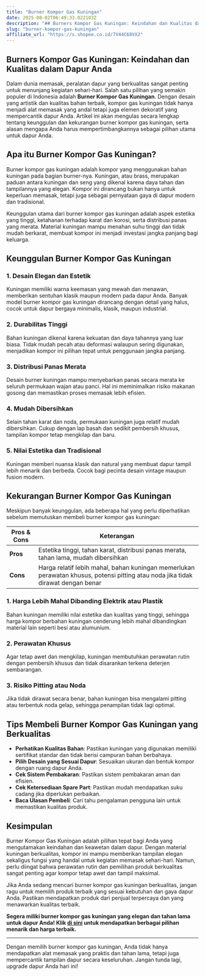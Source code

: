 ```yaml
---
title: "Burner Kompor Gas Kuningan"
date: 2025-08-02T06:49:33.022103Z
description: "## Burners Kompor Gas Kuningan: Keindahan dan Kualitas dalam Dapur Anda..."
slug: "burner-kompor-gas-kuningan"
affiliate_url: "https://s.shopee.co.id/7V44C68VX2"
---
```

## Burners Kompor Gas Kuningan: Keindahan dan Kualitas dalam Dapur Anda

Dalam dunia memasak, peralatan dapur yang berkualitas sangat penting untuk menunjang kegiatan sehari-hari. Salah satu pilihan yang semakin populer di Indonesia adalah **Burner Kompor Gas Kuningan**. Dengan desain yang artistik dan kualitas bahan terbaik, kompor gas kuningan tidak hanya menjadi alat memasak yang andal tetapi juga elemen dekoratif yang mempercantik dapur Anda. Artikel ini akan mengulas secara lengkap tentang keunggulan dan kekurangan burner kompor gas kuningan, serta alasan mengapa Anda harus mempertimbangkannya sebagai pilihan utama untuk dapur Anda.

## Apa itu Burner Kompor Gas Kuningan?

Burner kompor gas kuningan adalah kompor yang menggunakan bahan kuningan pada bagian burner-nya. Kuningan, atau brass, merupakan paduan antara kuningan dan seng yang dikenal karena daya tahan dan tampilannya yang elegan. Kompor ini dirancang bukan hanya untuk keperluan memasak, tetapi juga sebagai pernyataan gaya di dapur modern dan tradisional.

Keunggulan utama dari burner kompor gas kuningan adalah aspek estetika yang tinggi, ketahanan terhadap karat dan korosi, serta distribusi panas yang merata. Material kuningan mampu menahan suhu tinggi dan tidak mudah berkarat, membuat kompor ini menjadi investasi jangka panjang bagi keluarga.

## Keunggulan Burner Kompor Gas Kuningan

### 1. Desain Elegan dan Estetik

Kuningan memiliki warna keemasan yang mewah dan menawan, memberikan sentuhan klasik maupun modern pada dapur Anda. Banyak model burner kompor gas kuningan dirancang dengan detail yang halus, cocok untuk dapur bergaya minimalis, klasik, maupun industrial.

### 2. Durabilitas Tinggi

Bahan kuningan dikenal karena kekuatan dan daya tahannya yang luar biasa. Tidak mudah pecah atau deformasi walaupun sering digunakan, menjadikan kompor ini pilihan tepat untuk penggunaan jangka panjang.

### 3. Distribusi Panas Merata

Desain burner kuningan mampu menyebarkan panas secara merata ke seluruh permukaan wajan atau panci. Hal ini meminimalkan risiko makanan gosong dan memastikan proses memasak lebih efisien.

### 4. Mudah Dibersihkan

Selain tahan karat dan noda, permukaan kuningan juga relatif mudah dibersihkan. Cukup dengan lap basah dan sedikit pembersih khusus, tampilan kompor tetap mengkilap dan baru.

### 5. Nilai Estetika dan Tradisional

Kuningan memberi nuansa klasik dan natural yang membuat dapur tampil lebih menarik dan berbeda. Cocok bagi pecinta desain vintage maupun fusion modern.

## Kekurangan Burner Kompor Gas Kuningan

Meskipun banyak keunggulan, ada beberapa hal yang perlu diperhatikan sebelum memutuskan membeli burner kompor gas kuningan:

| **Pros & Cons** | **Keterangan** |
|-------------------------|-----------------------------------------------------------------|
| **Pros** | Estetika tinggi, tahan karat, distribusi panas merata, tahan lama, mudah dibersihkan |
| **Cons** | Harga relatif lebih mahal, bahan kuningan memerlukan perawatan khusus, potensi pitting atau noda jika tidak dirawat dengan benar |

### 1. Harga Lebih Mahal Dibanding Elektrik atau Plastik

Bahan kuningan memiliki nilai estetika dan kualitas yang tinggi, sehingga harga kompor berbahan kuningan cenderung lebih mahal dibandingkan material lain seperti besi atau alumunium.

### 2. Perawatan Khusus

Agar tetap awet dan mengkilap, kuningan membutuhkan perawatan rutin dengan pembersih khusus dan tidak disarankan terkena deterjen sembarangan.

### 3. Risiko Pitting atau Noda

Jika tidak dirawat secara benar, bahan kuningan bisa mengalami pitting atau terbentuk noda gelap, sehingga penampilan tidak lagi optimal.

## Tips Membeli Burner Kompor Gas Kuningan yang Berkualitas

- **Perhatikan Kualitas Bahan**: Pastikan kuningan yang digunakan memiliki sertifikat standar dan tidak berisi campuran bahan berbahaya.
- **Pilih Desain yang Sesuai Dapur**: Sesuaikan ukuran dan bentuk kompor dengan ruang dapur Anda.
- **Cek Sistem Pembakaran**: Pastikan sistem pembakaran aman dan efisien.
- **Cek Ketersediaan Spare Part**: Pastikan mudah mendapatkan suku cadang jika diperlukan perbaikan.
- **Baca Ulasan Pembeli**: Cari tahu pengalaman pengguna lain untuk memastikan kualitas produk.

## Kesimpulan

Burner Kompor Gas Kuningan adalah pilihan tepat bagi Anda yang mengutamakan keindahan dan keawetan dalam dapur. Dengan material kuningan berkualitas, kompor ini mampu memberikan tampilan elegan sekaligus fungsi yang handal untuk kegiatan memasak sehari-hari. Namun, perlu diingat bahwa perawatan rutin dan pemilihan produk berkualitas sangat penting agar kompor tetap awet dan tampil maksimal.

Jika Anda sedang mencari burner kompor gas kuningan berkualitas, jangan ragu untuk memilih produk terbaik yang sesuai kebutuhan dan gaya dapur Anda. Pastikan mendapatkan produk dari penjual terpercaya dan yang menawarkan kualitas terbaik.

**Segera miliki burner kompor gas kuningan yang elegan dan tahan lama untuk dapur Anda! Klik [di sini](https://s.shopee.co.id/7V44C68VX2) untuk mendapatkan berbagai pilihan menarik dan harga terbaik.**

---

Dengan memilih burner kompor gas kuningan, Anda tidak hanya mendapatkan alat memasak yang praktis dan tahan lama, tetapi juga mempercantik tampilan dapur secara keseluruhan. Jangan tunda lagi, upgrade dapur Anda hari ini!